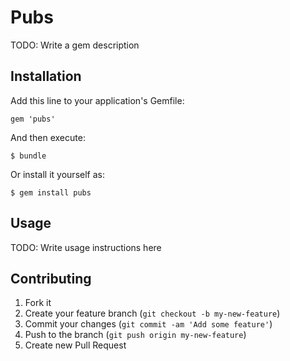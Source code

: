 # Pubs

TODO: Write a gem description

## Installation

Add this line to your application's Gemfile:

    gem 'pubs'

And then execute:

    $ bundle

Or install it yourself as:

    $ gem install pubs

## Usage

TODO: Write usage instructions here

## Contributing

1. Fork it
2. Create your feature branch (`git checkout -b my-new-feature`)
3. Commit your changes (`git commit -am 'Add some feature'`)
4. Push to the branch (`git push origin my-new-feature`)
5. Create new Pull Request
